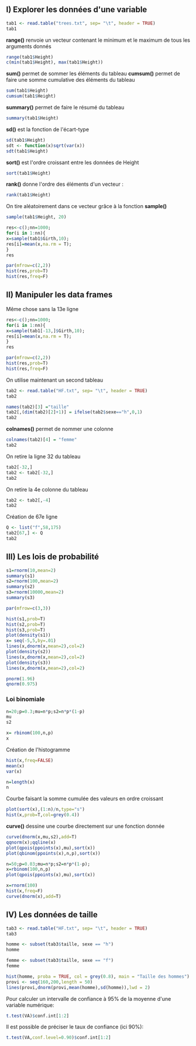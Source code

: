## I) Explorer les données d'une variable

```R
tab1 <- read.table("trees.txt", sep= "\t", header = TRUE)
tab1
```

**range()** renvoie un vecteur contenant le minimum et le maximum de tous les arguments donnés

```R
range(tab1$Height)
c(min(tab1$Height), max(tab1$Height))
```

**sum()** permet de sommer les éléments du tableau
**cumsum()** permet de faire une somme cumulative des éléments du tableau

```R
sum(tab1$Height)
cumsum(tab1$Height)
```

**summary()** permet de faire le résumé du tableau

```R
summary(tab1$Height)
```

**sd()** est la fonction de l'écart-type

```R
sd(tab1$Height)
sdt <- function(x)sqrt(var(x))
sdt(tab1$Height) 
```

**sort()** est l'ordre croissant entre les données de Height

```R
sort(tab1$Height)
```

**rank()** donne l'ordre des éléments d'un vecteur : 

```R
rank(tab1$Height)
```

On tire aléatoirement dans ce vecteur grâce à la fonction **sample()**

```R
sample(tab1$Height, 20)

res<-c();nn=1000;
for(i in 1:nn){ 
x=sample(tab1$Girth,10);
res[i]=mean(x,na.rm = T);
}
res

par(mfrow=c(2,2))
hist(res,prob=T)
hist(res,freq=F)
```

## II) Manipuler les data frames

Même chose sans la 13e ligne

```R
res<-c();nn=1000;  
for(i in 1:nn){ 
x=sample(tab1[-13,]$Girth,10); 
res[i]=mean(x,na.rm = T);
}
res

par(mfrow=c(2,2))
hist(res,prob=T)
hist(res,freq=F)
```
On utilise maintenant un second tableau

```R
tab2 <- read.table("HF.txt", sep= "\t", header = TRUE)
tab2

names(tab2)[3] ="taille"
tab2[,(dim(tab2)[2]+1)] = ifelse(tab2$sexe=="h",0,1)
tab2
```
**colnames()** permet de nommer une colonne

```R
colnames(tab2)[4] = "femme"
tab2
```
On retire la ligne 32 du tableau

```R
tab2[-32,]
tab2 <- tab2[-32,]
tab2
```
On retire la 4e colonne du tableau
```R
tab2 <- tab2[,-4]
tab2
```
Création de 67e ligne
```R
Q <- list("f",58,175)
tab2[67,] <- Q
tab2
```

## III) Les lois de probabilité

```R
s1=rnorm(10,mean=2)
summary(s1)
s2=rnorm(100,mean=2)
summary(s2)
s3=rnorm(10000,mean=2)
summary(s3)

par(mfrow=c(3,3))

hist(s1,prob=T)
hist(s2,prob=T)
hist(s3,prob=T)
plot(density(s1))
x= seq(-5,5,by=.01)
lines(x,dnorm(x,mean=2),col=2) 
plot(density(s2))
lines(x,dnorm(x,mean=2),col=2)
plot(density(s3))
lines(x,dnorm(x,mean=2),col=2)

pnorm(1.96)
qnorm(0.975)
```

### Loi binomiale

```R
n=20;p=0.3;mu=n*p;s2=n*p*(1-p)
mu
s2

x= rbinom(100,n,p)
x
```
Création de l'histogramme
```R
hist(x,freq=FALSE)
mean(x)
var(x)

n=length(x)
n
```
Courbe faisant la somme cumulée des valeurs en ordre croissant

```R
plot(sort(x),(1:n)/n,type="s")
hist(x,prob=T,col=grey(0.4))
```

**curve()** dessine une courbe directement sur une fonction donnée

```R
curve(dnorm(x,mu,s2),add=T)  
qqnorm(x);qqline(x)
plot(qpois(ppoints(x),mu),sort(x))
plot(qbinom(ppoints(x),n,p),sort(x))

n=50;p=0.03;mu=n*p;s2=n*p*(1-p);
x=rbinom(100,n,p)
plot(qpois(ppoints(x),mu),sort(x))

x=rnorm(100)
hist(x,freq=F)
curve(dnorm(x),add=T)
```

## IV) Les données de taille

```R
tab3 <- read.table("HF.txt", sep= "\t", header = TRUE)
tab3

homme <- subset(tab3$taille, sexe == "h") 
homme

femme <- subset(tab3$taille, sexe == "f")
femme

hist(homme, proba = TRUE, col = grey(0.8), main = "Taille des hommes")
provi <- seq(160,200,length = 50)
lines(provi,dnorm(provi,mean(homme),sd(homme)),lwd = 2)
```

Pour calculer un intervalle de confiance à 95% de la moyenne d'une variable numérique:

```R
t.test(VA)$conf.int[1:2]
```

Il est possible de préciser le taux de confiance (ici 90%):

```R
t.test(VA,conf.level=0.90)$conf.int[1:2]
```